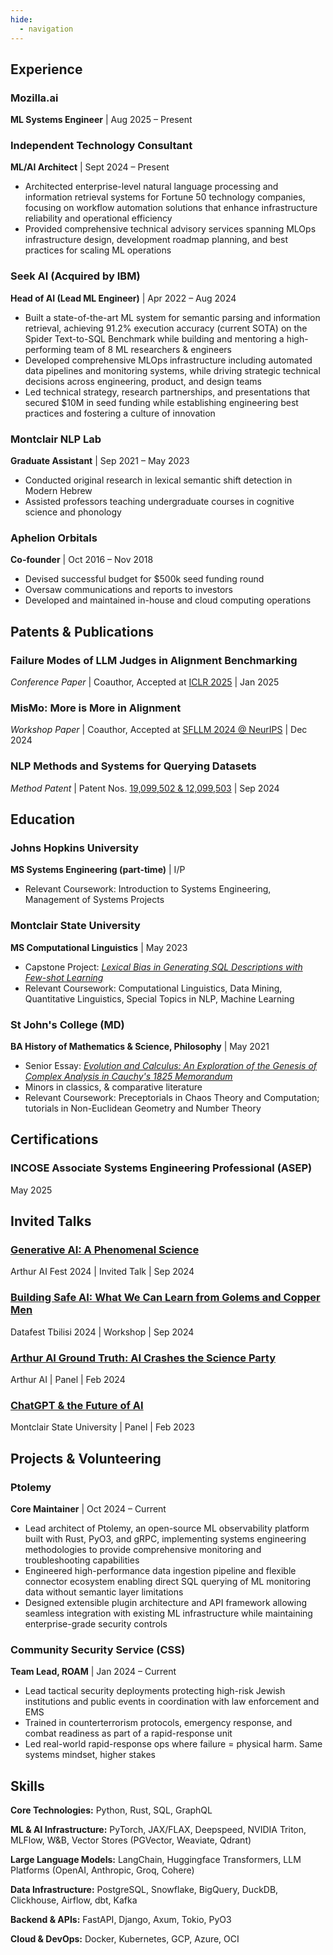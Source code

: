 ```yaml
---
hide:
  - navigation
---
```


## Experience

### Mozilla.ai
**ML Systems Engineer** | Aug 2025 – Present

### Independent Technology Consultant
**ML/AI Architect** | Sept 2024 – Present

* Architected enterprise-level natural language processing and information retrieval systems for Fortune 50 technology companies, focusing on workflow automation solutions that enhance infrastructure reliability and operational efficiency
* Provided comprehensive technical advisory services spanning MLOps infrastructure design, development roadmap planning, and best practices for scaling ML operations

### Seek AI (Acquired by IBM)
**Head of AI (Lead ML Engineer)** | Apr 2022 – Aug 2024

* Built a state-of-the-art ML system for semantic parsing and information retrieval, achieving 91.2% execution accuracy (current SOTA) on the Spider Text-to-SQL Benchmark while building and mentoring a high-performing team of 8 ML researchers & engineers
* Developed comprehensive MLOps infrastructure including automated data pipelines and monitoring systems, while driving strategic technical decisions across engineering, product, and design teams
* Led technical strategy, research partnerships, and presentations that secured $10M in seed funding while establishing engineering best practices and fostering a culture of innovation

### Montclair NLP Lab
**Graduate Assistant** | Sep 2021 – May 2023

* Conducted original research in lexical semantic shift detection in Modern Hebrew
* Assisted professors teaching undergraduate courses in cognitive science and phonology

### Aphelion Orbitals
**Co-founder** | Oct 2016 – Nov 2018

* Devised successful budget for $500k seed funding round
* Oversaw communications and reports to investors
* Developed and maintained in-house and cloud computing operations

## Patents & Publications

### Failure Modes of LLM Judges in Alignment Benchmarking
*Conference Paper* | Coauthor, Accepted at [ICLR 2025](https://arxiv.org/pdf/2409.15268) | Jan 2025

### MisMo: More is More in Alignment
*Workshop Paper* | Coauthor, Accepted at [SFLLM 2024 @ NeurIPS](https://neurips.cc/virtual/2024/105603) | Dec 2024

### NLP Methods and Systems for Querying Datasets
*Method Patent* | Patent Nos. [19,099,502 & 12,099,503](https://patents.google.com/patent/US20240211475A1) | Sep 2024

## Education

### Johns Hopkins University
**MS Systems Engineering (part-time)** | I/P

* Relevant Coursework: Introduction to Systems Engineering, Management of Systems Projects

### Montclair State University
**MS Computational Linguistics** | May 2023

* Capstone Project: [*Lexical Bias in Generating SQL Descriptions with Few-shot Learning*](https://drive.google.com/file/d/1nfg4FjzVica0roB1jGd4MlBhBP_mP_ru/view?usp=sharing)
* Relevant Coursework: Computational Linguistics, Data Mining, Quantitative Linguistics, Special Topics in NLP, Machine Learning

### St John's College (MD)
**BA History of Mathematics & Science, Philosophy** | May 2021

* Senior Essay: [*Evolution and Calculus: An Exploration of the Genesis of Complex Analysis in Cauchy's 1825 Memorandum*](https://drive.google.com/file/d/1XHjfkWbIhlaJOp99vzyA0_k70OUb_Pwz/view?usp=sharing)
* Minors in classics, & comparative literature
* Relevant Coursework: Preceptorials in Chaos Theory and Computation; tutorials in Non-Euclidean Geometry and Number Theory

## Certifications

### INCOSE Associate Systems Engineering Professional (ASEP)
May 2025

## Invited Talks

### [Generative AI: A Phenomenal Science](https://youtu.be/UAqu14GgPcc?si=HRuvcd8zZ6gHD5xu)
Arthur AI Fest 2024 | Invited Talk | Sep 2024

### [Building Safe AI: What We Can Learn from Golems and Copper Men](https://www.datafest.ge/)
Datafest Tbilisi 2024 | Workshop | Sep 2024

### [Arthur AI Ground Truth: AI Crashes the Science Party](https://youtu.be/MJJlYJ7Vb1Y?si=l_RVsROqBXj--90T)
Arthur AI | Panel | Feb 2024

### [ChatGPT & the Future of AI](https://www.montclair.edu/faculty-excellence/2023/01/27/chatgpt-and-the-future-of-ai-perspectives-from-computer-science-computational-linguistics-industry-and-writing-studies/)
Montclair State University | Panel | Feb 2023

## Projects & Volunteering

### Ptolemy
**Core Maintainer** | Oct 2024 – Current

* Lead architect of Ptolemy, an open-source ML observability platform built with Rust, PyO3, and gRPC, implementing systems engineering methodologies to provide comprehensive monitoring and troubleshooting capabilities
* Engineered high-performance data ingestion pipeline and flexible connector ecosystem enabling direct SQL querying of ML monitoring data without semantic layer limitations
* Designed extensible plugin architecture and API framework allowing seamless integration with existing ML infrastructure while maintaining enterprise-grade security controls

### Community Security Service (CSS)
**Team Lead, ROAM** | Jan 2024 – Current

* Lead tactical security deployments protecting high-risk Jewish institutions and public events in coordination with law enforcement and EMS
* Trained in counterterrorism protocols, emergency response, and combat readiness as part of a rapid-response unit
* Led real-world rapid-response ops where failure = physical harm. Same systems mindset, higher stakes

## Skills

**Core Technologies:** Python, Rust, SQL, GraphQL

**ML & AI Infrastructure:** PyTorch, JAX/FLAX, Deepspeed, NVIDIA Triton, MLFlow, W&B, Vector Stores (PGVector, Weaviate, Qdrant)

**Large Language Models:** LangChain, Huggingface Transformers, LLM Platforms (OpenAI, Anthropic, Groq, Cohere)

**Data Infrastructure:** PostgreSQL, Snowflake, BigQuery, DuckDB, Clickhouse, Airflow, dbt, Kafka

**Backend & APIs:** FastAPI, Django, Axum, Tokio, PyO3

**Cloud & DevOps:** Docker, Kubernetes, GCP, Azure, OCI
